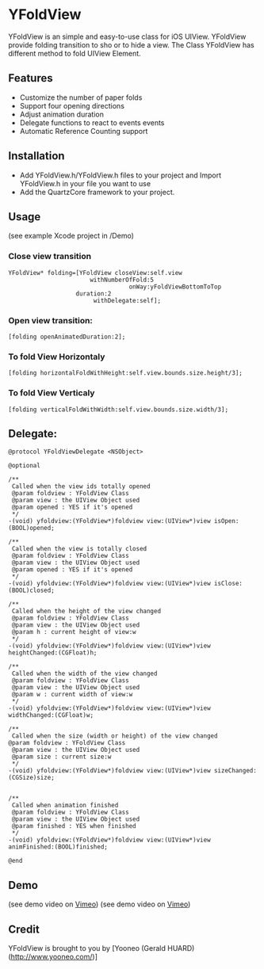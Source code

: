 # YFoldView

YFoldView is an simple and easy-to-use class for iOS UIView. YFoldView provide folding transition to sho or to hide a view. The Class YFoldView has different method to fold UIView Element.

## Features
* Customize the number of paper folds
* Support four opening directions
* Adjust animation duration
* Delegate functions to react to events events
* Automatic Reference Counting support

## Installation
* Add YFoldView.h/YFoldView.h files to your project and Import YFoldView.h in your file you want to use
* Add the QuartzCore framework to your project.

## Usage
(see example Xcode project in /Demo)

### Close view transition

	YFoldView* folding=[YFoldView closeView:self.view 
     			           withNumberOfFold:5 
    				                  onWay:yFoldViewBottomToTop 
		   		       duration:2 
	      		        	withDelegate:self];


### Open view transition:

	[folding openAnimatedDuration:2];

### To fold View Horizontaly
	[folding horizontalFoldWithHeight:self.view.bounds.size.height/3];

### To fold View Verticaly
	[folding verticalFoldWithWidth:self.view.bounds.size.width/3];

## Delegate:

	@protocol YFoldViewDelegate <NSObject>

	@optional

	/**
	 Called when the view ids totally opened
	 @param foldview : YFoldView Class
	 @param view : the UIView Object used
	 @param opened : YES if it's opened
	 */
	-(void) yfoldview:(YFoldView*)foldview view:(UIView*)view isOpen:(BOOL)opened;

	/**
	 Called when the view is totally closed
	 @param foldview : YFoldView Class
	 @param view : the UIView Object used
	 @param opened : YES if it's opened
	 */
	-(void) yfoldview:(YFoldView*)foldview view:(UIView*)view isClose:(BOOL)closed;

	/**
	 Called when the height of the view changed
	 @param foldview : YFoldView Class
	 @param view : the UIView Object used
	 @param h : current height of view:w
	 */
	-(void) yfoldview:(YFoldView*)foldview view:(UIView*)view heightChanged:(CGFloat)h;

	/**
	 Called when the width of the view changed
	 @param foldview : YFoldView Class
	 @param view : the UIView Object used
	 @param w : current width of view:w
	 */
	-(void) yfoldview:(YFoldView*)foldview view:(UIView*)view widthChanged:(CGFloat)w;

	/**
	 Called when the size (width or height) of the view changed
 	@param foldview : YFoldView Class
	 @param view : the UIView Object used
	 @param size : current size:w
	 */
	-(void) yfoldview:(YFoldView*)foldview view:(UIView*)view sizeChanged:(CGSize)size;


	/**
	 Called when animation finished
	 @param foldview : YFoldView Class
	 @param view : the UIView Object used
	 @param finished : YES when finished
	 */
	-(void) yfoldview:(YFoldView*)foldview view:(UIView*)view animFinished:(BOOL)finished;

	@end



## Demo
(see demo video on [Vimeo](http://vimeo.com/44810879))
(see demo video on [Vimeo](http://vimeo.com/44810878))

## Credit
YFoldView is brought to you by [Yooneo (Gerald HUARD)(http://www.yooneo.com/)]
